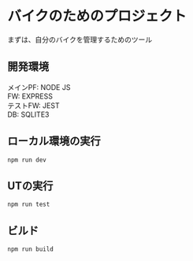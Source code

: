 # バイクのためのプロジェクト
まずは、自分のバイクを管理するためのツール

## 開発環境
メインPF: NODE JS  
FW: EXPRESS  
テストFW: JEST  
DB: SQLITE3  

## ローカル環境の実行
```
npm run dev
```

## UTの実行
```
npm run test
```

## ビルド
```
npm run build
```